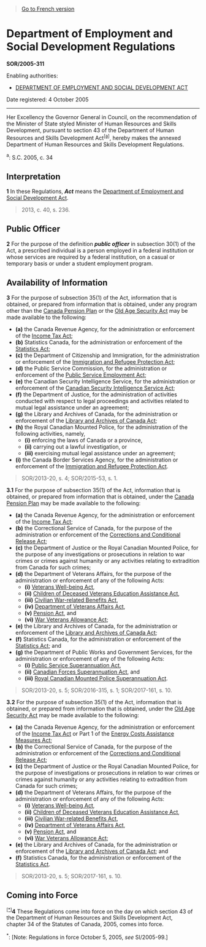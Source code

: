 > [Go to French version](/fr/Règlements/Décrets,%20ordonnances%20et%20règlements%20statutaires/2005/311.md)

# Department of Employment and Social Development Regulations

**SOR/2005-311**

Enabling authorities: 
- [DEPARTMENT OF EMPLOYMENT AND SOCIAL DEVELOPMENT ACT](/en/Acts/Statutes%20of%20Canada/2005/c.%2034.md)

Date registered: 4 October 2005

----------

Her Excellency the Governor General in Council, on the recommendation of the Minister of State styled Minister of Human Resources and Skills Development, pursuant to section 43 of the Department of Human Resources and Skills Development Act<sup><a href='#footnotea_e'>[a]</a></sup>, hereby makes the annexed Department of Human Resources and Skills Development Regulations.

<a name='footnotea_e'><sup>a</sup></a>: S.C. 2005, c. 34<br />




## Interpretation


**1** In these Regulations, ***Act*** means the [Department of Employment and Social Development Act](/en/Acts/Statutes%20of%20Canada/2005/c.%2034.md).
> 2013, c. 40, s. 236.





## Public Officer


**2** For the purpose of the definition ***public officer*** in subsection 30(1) of the Act, a prescribed individual is a person employed in a federal institution or whose services are required by a federal institution, on a casual or temporary basis or under a student employment program.




## Availability of Information


**3** For the purpose of subsection 35(1) of the Act, information that is obtained, or prepared from information that is obtained, under any program other than the [Canada Pension Plan](/en/Acts/Revised%20Statutes%20of%20Canada/C/C-8.md) or the [Old Age Security Act](/en/Acts/Revised%20Statutes%20of%20Canada/O/O-9.md) may be made available to the following:
- **(a)** the Canada Revenue Agency, for the administration or enforcement of the [Income Tax Act](/en/Acts/Statutes%20of%20Canada/1985/c.%201%20(5th%20Supp.).md);
- **(b)** Statistics Canada, for the administration or enforcement of the [Statistics Act](/en/Acts/Revised%20Statutes%20of%20Canada/S/S-19.md);
- **(c)** the Department of Citizenship and Immigration, for the administration or enforcement of the [Immigration and Refugee Protection Act](/en/Acts/Statutes%20of%20Canada/2001/c.%2027.md);
- **(d)** the Public Service Commission, for the administration or enforcement of the [Public Service Employment Act](/en/Acts/Statutes%20of%20Canada/2003/c.%2022,%20ss.%2012,%2013%20.md);
- **(e)** the Canadian Security Intelligence Service, for the administration or enforcement of the [Canadian Security Intelligence Service Act](/en/Acts/Revised%20Statutes%20of%20Canada/C/C-23.md);
- **(f)** the Department of Justice, for the administration of activities conducted with respect to legal proceedings and activities related to mutual legal assistance under an agreement;
- **(g)** the Library and Archives of Canada, for the administration or enforcement of the [Library and Archives of Canada Act](/en/Acts/Statutes%20of%20Canada/2004/c.%2011.md);
- **(h)** the Royal Canadian Mounted Police, for the administration of the following activities, namely,
	- **(i)** enforcing the laws of Canada or a province,
	- **(ii)** carrying out a lawful investigation, or
	- **(iii)** exercising mutual legal assistance under an agreement;
- **(i)** the Canada Border Services Agency, for the administration or enforcement of the [Immigration and Refugee Protection Act](/en/Acts/Statutes%20of%20Canada/2001/c.%2027.md).
> SOR/2013-20, s. 4; SOR/2015-53, s. 1.




**3.1** For the purpose of subsection 35(1) of the Act, information that is obtained, or prepared from information that is obtained, under the [Canada Pension Plan](/en/Acts/Revised%20Statutes%20of%20Canada/C/C-8.md) may be made available to the following:
- **(a)** the Canada Revenue Agency, for the administration or enforcement of the [Income Tax Act](/en/Acts/Statutes%20of%20Canada/1985/c.%201%20(5th%20Supp.).md);
- **(b)** the Correctional Service of Canada, for the purpose of the administration or enforcement of the [Corrections and Conditional Release Act](/en/Acts/Statutes%20of%20Canada/1992/c.%2020.md);
- **(c)** the Department of Justice or the Royal Canadian Mounted Police, for the purpose of any investigations or prosecutions in relation to war crimes or crimes against humanity or any activities relating to extradition from Canada for such crimes;
- **(d)** the Department of Veterans Affairs, for the purpose of the administration or enforcement of any of the following Acts:
	- **(i)** [Veterans Well-being Act](/en/Acts/Statutes%20of%20Canada/2005/c.%2021.md),
	- **(ii)** [Children of Deceased Veterans Education Assistance Act](/en/Acts/Revised%20Statutes%20of%20Canada/C/C-28.md),
	- **(iii)** [Civilian War-related Benefits Act](/en/Acts/Revised%20Statutes%20of%20Canada/C/C-31.md),
	- **(iv)** [Department of Veterans Affairs Act](/en/Acts/Revised%20Statutes%20of%20Canada/V/V-1.md),
	- **(v)** [Pension Act](/en/Acts/Revised%20Statutes%20of%20Canada/P/P-6.md), and
	- **(vi)** [War Veterans Allowance Act](/en/Acts/Revised%20Statutes%20of%20Canada/W/W-3.md);
- **(e)** the Library and Archives of Canada, for the administration or enforcement of the [Library and Archives of Canada Act](/en/Acts/Statutes%20of%20Canada/2004/c.%2011.md);
- **(f)** Statistics Canada, for the administration or enforcement of the [Statistics Act](/en/Acts/Revised%20Statutes%20of%20Canada/S/S-19.md); and
- **(g)** the Department of Public Works and Government Services, for the administration or enforcement of any of the following Acts:
	- **(i)** [Public Service Superannuation Act](/en/Acts/Revised%20Statutes%20of%20Canada/P/P-36.md),
	- **(ii)** [Canadian Forces Superannuation Act](/en/Acts/Revised%20Statutes%20of%20Canada/C/C-17.md), and
	- **(iii)** [Royal Canadian Mounted Police Superannuation Act](/en/Acts/Revised%20Statutes%20of%20Canada/R/R-11.md).
> SOR/2013-20, s. 5; SOR/2016-315, s. 1; SOR/2017-161, s. 10.




**3.2** For the purpose of subsection 35(1) of the Act, information that is obtained, or prepared from information that is obtained, under the [Old Age Security Act](/en/Acts/Revised%20Statutes%20of%20Canada/O/O-9.md) may be made available to the following:
- **(a)** the Canada Revenue Agency, for the administration or enforcement of the [Income Tax Act](/en/Acts/Statutes%20of%20Canada/1985/c.%201%20(5th%20Supp.).md) or Part 1 of the [Energy Costs Assistance Measures Act](/en/Acts/Statutes%20of%20Canada/2005/c.%2049.md);
- **(b)** the Correctional Service of Canada, for the purpose of the administration or enforcement of the [Corrections and Conditional Release Act](/en/Acts/Statutes%20of%20Canada/1992/c.%2020.md);
- **(c)** the Department of Justice or the Royal Canadian Mounted Police, for the purpose of investigations or prosecutions in relation to war crimes or crimes against humanity or any activities relating to extradition from Canada for such crimes;
- **(d)** the Department of Veterans Affairs, for the purpose of the administration or enforcement of any of the following Acts:
	- **(i)** [Veterans Well-being Act](/en/Acts/Statutes%20of%20Canada/2005/c.%2021.md),
	- **(ii)** [Children of Deceased Veterans Education Assistance Act](/en/Acts/Revised%20Statutes%20of%20Canada/C/C-28.md),
	- **(iii)** [Civilian War-related Benefits Act](/en/Acts/Revised%20Statutes%20of%20Canada/C/C-31.md),
	- **(iv)** [Department of Veterans Affairs Act](/en/Acts/Revised%20Statutes%20of%20Canada/V/V-1.md),
	- **(v)** [Pension Act](/en/Acts/Revised%20Statutes%20of%20Canada/P/P-6.md), and
	- **(vi)** [War Veterans Allowance Act](/en/Acts/Revised%20Statutes%20of%20Canada/W/W-3.md);
- **(e)** the Library and Archives of Canada, for the administration or enforcement of the [Library and Archives of Canada Act](/en/Acts/Statutes%20of%20Canada/2004/c.%2011.md); and
- **(f)** Statistics Canada, for the administration or enforcement of the [Statistics Act](/en/Acts/Revised%20Statutes%20of%20Canada/S/S-19.md).
> SOR/2013-20, s. 5; SOR/2017-161, s. 10.





## Coming into Force


<sup><a href='#fn_IndFC_hq_13185'>[*]</a></sup>**4** These Regulations come into force on the day on which section 43 of the Department of Human Resources and Skills Development Act, chapter 34 of the Statutes of Canada, 2005, comes into force.

<a name='fn_IndFC_hq_13185'><sup>*</sup></a>: [Note: Regulations in force October 5, 2005, *see* SI/2005-99.]<br />


